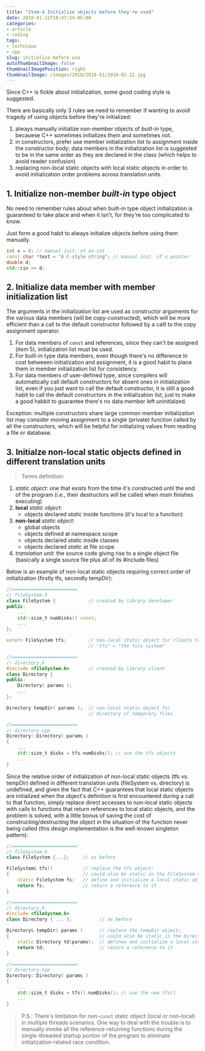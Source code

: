 ```yaml
---
title: "Item-4 Initialize objects before they're used"
date: 2018-01-22T18:47:54-05:00
categories:
- article
- coding
tags:
- technique
- cpp
slug: initialize before use
autoThumbnailImage: false
thumbnailImagePosition: right
thumbnailImage: /images/2018/2018-01/2018-01-22.jpg
---
```


Since C++ is fickle about initialization, some good coding style is suggested.
<!--more-->

There are basically only 3 rules we need to remember if wanting to avoid tragedy of using objects before they're initialized:

1. always manually initialize non-member objects of _built-in_ type, becauese C++ sometimes initializes them and sometimes not.
2. in constructors, prefer use member initialization list to assignment inside the constructor body; data members in the initialization list is suggested to be in the same order as they are declared in the class (which helps to avoid reader confusion)
3. replacing non-local static objects with local static objects in order to avoid initialization order problems across translation units.

## 1. Initialize non-member _built-in_ type object

No need to remember rules about when built-in type object initialization is guaranteed to take place and when it isn't, for they're too complicated to know.

Just form a good habit to always initialize objects before using them manually.

```cpp
int x = 0; // manual init. of an int
const char *text = "A C-style string"; // manual init. of a pointer
double d;
std::cin >> d;
```

## 2. Initialize data member with member initialization list

The arguments in the initialization list are used as constructor arguments for the various data members (will be copy-constructed), which will be more efficient than a call to the default constructor followed by a calll to the copy assignment operator.

1. For data members of `const` and references, since they can't be assigned (item 5), initialization list must be used.
2. For built-in type data members, even though there's no difference in cost betweeen initialization and assignment, it is a good habit to place them in member initialization list for consistency.
3. For data members of user-defined type, since compilers will automatically call default constructors for absent ones in initialization list, even if you just want to call the default constructor, it is still a good habit to call the default constructors in the initialization list, just to make a good habbit to guarantee there's no data member left uninitialzed. 

Exception: multiple constructors share large common member initialization list may consider moving assignment to a single (private) function called by all the constructors, which will be helpful for initializing values from reading a file or database.

## 3. Initialze non-local static objects defined in different translation units

>Terms definition:
1. _static object_: one that exists from the time it's constructed until the end of the program (i.e., their destructors will be called when _main_ finishes executing)
2. **local** _static object_: 
    - objects declared _static_ inside functions (it's local to a function)
3. **non-local** _static object_: 
    - global objects
    - objects defined at namespace scope 
    - objects declared _static_ inside classes
    - objects declared _static_ at file scope
3. _translation unit_: the source code giving rise to a single object file (basically a single source file plus all of its #include files)

Below is an example of non-local static objects requiring correct order of initialization (firstly tfs, secondly tempDir):

```cpp
//========================
// fileSystem.h       
class FileSystem {            // created by library developer
public:
    ...
    std::size_t numDisks() const;
    ...
};

extern FileSystem tfs;        // non-local static object for clients to use 
                              // "tfs" = "the file system"

//========================
// directory.h           
#include <fileSystem.h>       // created by library client
class Directory {
public:
    Directory( params );
    ...
};

Directory tempDir( params );  // non-local static object for
                              // directory of temporary files

//========================
// directory.cpp
Directory::Directory( params )
{
    ...
    std::size_t disks = tfs.numDisks(); // use the tfs objects
    ...
}
```

Since the relative order of initialization of non-local static objects (tfs vs. tempDir) defined in different translation units (fileSystem vs. directory) is undefined, and given the fact that C++ guarantees that local static objects are initialized when the object's definition is first encountered during a call to that function, simply replace direct accesses to non-local static objects with calls to functions that return references to local static objects, and the problem is solved, with a little bonus of saving the cost of constructing/destructing the object in the situation of the function never being called (this design implementation is the well-known singleton pattern):

```cpp
//========================
// fileSystem.h       
class FileSystem {...};     // as before

FileSystem& tfs()           // replace the tfs object;
{                           // could also be static in the FileSystem class
    static FileSystem fs;   // define and initialize a local static object
    return fs;              // return a reference to it
} 

//========================
// directory.h           
#include <fileSystem.h>       
class Directory { ... };          // as before

Directory& tempDir( params )      // replace the tempDir object;
{                                 // could also be static in the Directory class
    static Directory td(params);  // definea and initialize a local static object
    return td;                    // return a reference to it
}

//========================
// directory.cpp
Directory::Directory( params )
{
    ...
    std::size_t disks = tfs().numDisks(); // use the new tfs()
    ...
}
```

>P.S.: There's limitation for non-`const` static object (local or non-local) in multiple threads scenarios. One way to deal with the trouble is to manually invoke all the reference-returning functions during the single-threaded startup portion of the program to eliminate initialization-related race condition.
